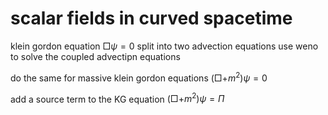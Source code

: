 # scalar fields in curved spacetime

klein gordon equation $\Box\psi=0$
split into two advection equations
use weno to solve the coupled advectipn equations

do the same for massive klein gordon equations $(\Box+m^2)\psi=0$

add a source term to the KG equation $(\Box+m^2)\psi = \Pi$

